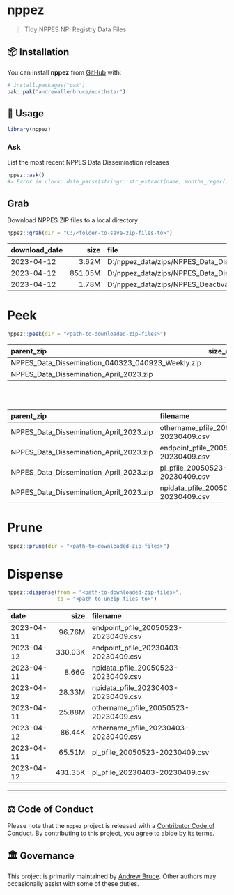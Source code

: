
<!-- README.md is generated from README.Rmd. Please edit that file -->

# nppez

> Tidy NPPES NPI Registry Data Files

<!-- badges: start -->
<!-- badges: end -->

## :package: Installation

You can install **nppez** from [GitHub](https://github.com/) with:

``` r
# install.packages("pak")
pak::pak("andrewallenbruce/northstar")
```

## :beginner: Usage

``` r
library(nppez)
```

### Ask

List the most recent NPPES Data Dissemination releases

``` r
nppez::ask()
#> Error in clock::date_parse(stringr::str_extract(name, months_regex()), : could not find function "%>%"
```

## Grab

Download NPPES ZIP files to a local directory

``` r
nppez::grab(dir = "C:/<folder-to-save-zip-files-to>")
```

| download_date |    size | file                                                                 |
|:--------------|--------:|:---------------------------------------------------------------------|
| 2023-04-12    |   3.62M | D:/nppez_data/zips/NPPES_Data_Dissemination_040323_040923_Weekly.zip |
| 2023-04-12    | 851.05M | D:/nppez_data/zips/NPPES_Data_Dissemination_April_2023.zip           |
| 2023-04-12    |   1.78M | D:/nppez_data/zips/NPPES_Deactivated_NPI_Report_041023.zip           |

# Peek

``` r
nppez::peek(dir = "<path-to-downloaded-zip-files>")
```

| parent_zip                                        | size_compressed | size_uncompressed |
|:--------------------------------------------------|----------------:|------------------:|
| NPPES_Data_Dissemination_040323_040923_Weekly.zip |           2.72M |            29.16M |
| NPPES_Data_Dissemination_April_2023.zip           |         850.15M |             8.84G |

<br><br>

| parent_zip                              | filename                              | size_compressed | size_uncompressed |
|:----------------------------------------|:--------------------------------------|----------------:|------------------:|
| NPPES_Data_Dissemination_April_2023.zip | othername_pfile_20050523-20230409.csv |           8.97M |            25.88M |
| NPPES_Data_Dissemination_April_2023.zip | endpoint_pfile_20050523-20230409.csv  |          17.53M |            96.76M |
| NPPES_Data_Dissemination_April_2023.zip | pl_pfile_20050523-20230409.csv        |             22M |            65.51M |
| NPPES_Data_Dissemination_April_2023.zip | npidata_pfile_20050523-20230409.csv   |         801.64M |             8.66G |

# Prune

``` r
nppez::prune(dir = "<path-to-downloaded-zip-files>")
```

# Dispense

``` r
nppez::dispense(from = "<path-to-downloaded-zip-files>",
                to = "<path-to-unzip-files-to>")
```

| date       |    size | filename                              |
|:-----------|--------:|:--------------------------------------|
| 2023-04-11 |  96.76M | endpoint_pfile_20050523-20230409.csv  |
| 2023-04-12 | 330.03K | endpoint_pfile_20230403-20230409.csv  |
| 2023-04-11 |   8.66G | npidata_pfile_20050523-20230409.csv   |
| 2023-04-12 |  28.33M | npidata_pfile_20230403-20230409.csv   |
| 2023-04-11 |  25.88M | othername_pfile_20050523-20230409.csv |
| 2023-04-12 |  86.44K | othername_pfile_20230403-20230409.csv |
| 2023-04-11 |  65.51M | pl_pfile_20050523-20230409.csv        |
| 2023-04-12 | 431.35K | pl_pfile_20230403-20230409.csv        |

------------------------------------------------------------------------

## :balance_scale: Code of Conduct

Please note that the `nppez` project is released with a [Contributor
Code of
Conduct](https://andrewallenbruce.github.io/northstar/CODE_OF_CONDUCT.html).
By contributing to this project, you agree to abide by its terms.

## :classical_building: Governance

This project is primarily maintained by [Andrew
Bruce](https://github.com/andrewallenbruce). Other authors may
occasionally assist with some of these duties.
